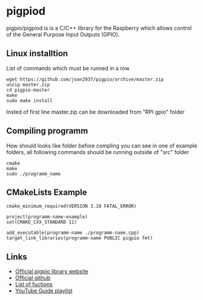 # pigpiod 
pigpio/pigpiod is is a C/C++ library for the Raspberry which allows control of the General Purpose Input Outputs (GPIO).
## Linux installtion

List of commands which must be runned in a row

```
wget https://github.com/joan2937/pigpio/archive/master.zip
unzip master.zip
cd pigpio-master
make
sudo make install
```

Insted of first line master.zip can be downloaded from "RPI gpio" folder
## Compiling programm
How should looks like folder before compling you can see in one of example folders, all following commands should be running outside of "src" folder

```
cmake
make
sudo ./programm_name
```

## CMakeLists Example
```
cmake_minimum_required(VERSION 3.18 FATAL_ERROR)

project(programm-name-example)
set(CMAKE_CXX_STANDARD 11)

add_executable(programm-name ./programm-name.cpp)
target_link_libraries(programm-name PUBLIC pigpio fmt)
```

## Links
- [Official pigpio library website](https://abyz.me.uk/rpi/pigpio/index.html)
- [Official github](https://github.com/joan2937/pigpio)
- [List of fuctions](https://abyz.me.uk/rpi/pigpio/pdif2.html)
- [YouTube Guide playlist](https://www.youtube.com/watch?v=R6VJE7WfXt8&list=PLf6OEfnTo5N4PXbw85heZ1q3ypCaSMOGo&pp=iAQB)
